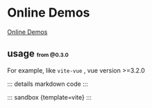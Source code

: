 # Online Demos

[Online Demos](https://sandpack-vue3.netlify.app/?path=/story/presets-template--vite)

## usage <small style="font-size: 12px; color: var(--vp-c-green);">from @0.3.0</small>

For example, like `vite-vue` , vue version >=3.2.0

<script setup>
import vite from '../codes/vite-templates/vite.ts';
</script>

::: details markdown code
<CodePanel :value="vite" />
:::

::: sandbox {template=vite}
:::
